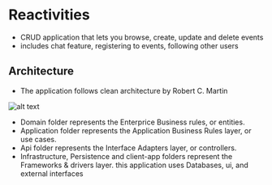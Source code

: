 # Reactivities

- CRUD application that lets you browse, create, update and delete events
- includes chat feature, registering to events, following other users

## Architecture

- The application follows clean architecture by Robert C. Martin

![alt text](https://blog.cleancoder.com/uncle-bob/images/2012-08-13-the-clean-architecture/CleanArchitecture.jpg)

- Domain folder represents the Enterprice Business rules, or entities.
- Application folder represents the Application Business Rules layer, or use cases.
- Api folder represents the Interface Adapters layer, or controllers.
- Infrastructure, Persistence and client-app folders represent the Frameworks & drivers layer. this application uses Databases, ui, and external interfaces

